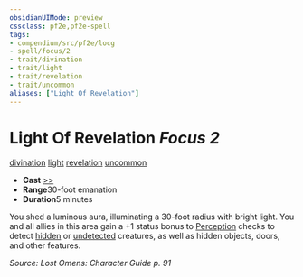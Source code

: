 ```yaml
---
obsidianUIMode: preview
cssclass: pf2e,pf2e-spell
tags:
- compendium/src/pf2e/locg
- spell/focus/2
- trait/divination
- trait/light
- trait/revelation
- trait/uncommon
aliases: ["Light Of Revelation"]
---
```

# Light Of Revelation *Focus 2*   
[divination](/rules/traits/divination.md)  [light](/rules/traits/light.md)  [revelation](/rules/traits/revelation.md)  [uncommon](/rules/traits/uncommon.md)  

- **Cast** [>>](/rules/core-rulebook/chapter-9-playing-the-game.md#Actions "Two-Action") 
- **Range**30-foot emanation
- **Duration**5 minutes

You shed a luminous aura, illuminating a 30-foot radius with bright light. You and all allies in this area gain a +1 status bonus to [Perception](/compendium/skills.md#Perception) checks to detect [hidden](/rules/conditions.md#Hidden) or [undetected](/rules/conditions.md#Undetected) creatures, as well as hidden objects, doors, and other features.

*Source: Lost Omens: Character Guide p. 91*